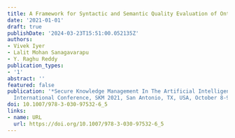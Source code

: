 ```yaml
---
title: A Framework for Syntactic and Semantic Quality Evaluation of Ontologies
date: '2021-01-01'
draft: true
publishDate: '2024-03-23T15:51:00.052135Z'
authors:
- Vivek Iyer
- Lalit Mohan Sanagavarapu
- Y. Raghu Reddy
publication_types:
- '1'
abstract: ''
featured: false
publication: '*Secure Knowledge Management In The Artificial Intelligence Era - 9th
  International Conference, SKM 2021, San Antonio, TX, USA, October 8-9, 2021, Proceedings*'
doi: 10.1007/978-3-030-97532-6_5
links:
- name: URL
  url: https://doi.org/10.1007/978-3-030-97532-6_5
---
```


